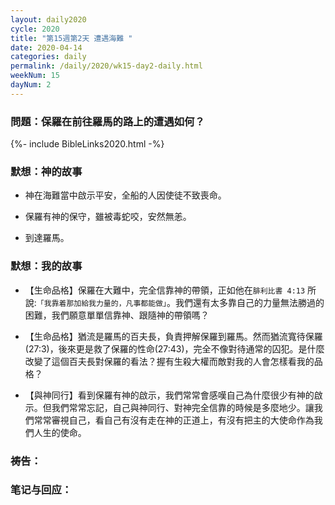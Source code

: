 ```yaml
---
layout: daily2020
cycle: 2020
title: "第15週第2天 遭遇海難 "
date: 2020-04-14
categories: daily
permalink: /daily/2020/wk15-day2-daily.html
weekNum: 15
dayNum: 2
---
```


### 問題：保羅在前往羅馬的路上的遭遇如何？

{%- include BibleLinks2020.html -%}

### 默想：神的故事 
+ 神在海難當中啟示平安，全船的人因使徒不致喪命。

+ 保羅有神的保守，雖被毒蛇咬，安然無恙。

+ 到達羅馬。

### 默想：我的故事
+ 【生命品格】保羅在大難中，完全信靠神的帶領，正如他在`腓利比書 4:13` 所說:`「我靠着那加給我力量的，凡事都能做」`。我們還有太多靠自己的力量無法勝過的困難，我們願意單單信靠神、跟隨神的帶領嗎？

+ 【生命品格】猶流是羅馬的百夫長，負責押解保羅到羅馬。然而猶流寬待保羅(27:3)，後來更是救了保羅的性命(27:43)，完全不像對待通常的囚犯。是什麼改變了這個百夫長對保羅的看法？握有生殺大權而敵對我的人會怎樣看我的品格？

+ 【與神同行】看到保羅有神的啟示，我們常常會感嘆自己為什麼很少有神的啟示。但我們常常忘記，自己與神同行、對神完全信靠的時候是多麼地少。讓我們常常審視自己，看自己有沒有走在神的正道上，有沒有把主的大使命作為我們人生的使命。

### 祷告：

### 笔记与回应：
